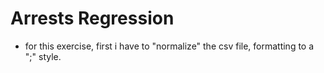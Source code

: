 # Arrests Regression
- for this exercise, first i have to "normalize" the csv file, formatting to a ";" style.
